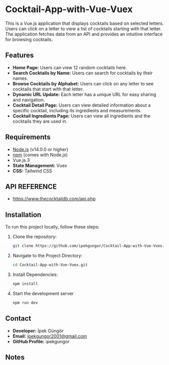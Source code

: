 # Cocktail-App-with-Vue-Vuex

This is a Vue.js application that displays cocktails based on selected letters. Users can click on a letter to view a list of cocktails starting with that letter. The application fetches data from an API and provides an intuitive interface for browsing cocktails.

## Features

- **Home Page:** Users can view 12 random cocktails here.
- **Search Cocktails by Name:** Users can search for cocktails by their names.
- **Browse Cocktails by Alphabet:** Users can click on any letter to see cocktails that start with that letter.
- **Dynamic URL Update:** Each letter has a unique URL for easy sharing and navigation.
- **Cocktail Detail Page:** Users can view detailed information about a specific cocktail, including its ingredients and measurements.
- **Cocktail Ingredients Page:** Users can view all ingredients and the cocktails they are used in.

## Requirements

- [Node.js](https://nodejs.org/)  (v14.0.0 or higher)
- [npm](https://www.npmjs.com/) (comes with Node.js)
- Vue.js 3
- **State Management:** Vuex
- **CSS:** Tailwind CSS

## API REFERENCE

- https://www.thecocktaildb.com/api.php

## Installation

To run this project locally, follow these steps:

1. Clone the repository:
   ```bash
   git clone https://github.com/ipekgungor/Cocktail-App-with-Vue-Vuex.git
2. Navigate to the Project Directory:
   ```bash
   cd Cocktail-App-with-Vue-Vuex.git
3. Install Dependencies:
   ```bash
   npm install
4. Start the development server
   ```bash
   npm run dev

## Contact
- **Developer:** İpek Güngör
- **Email:** ipekgungor2001@gmail.com
- **GitHub Profile:** ipekgungor

## Notes
